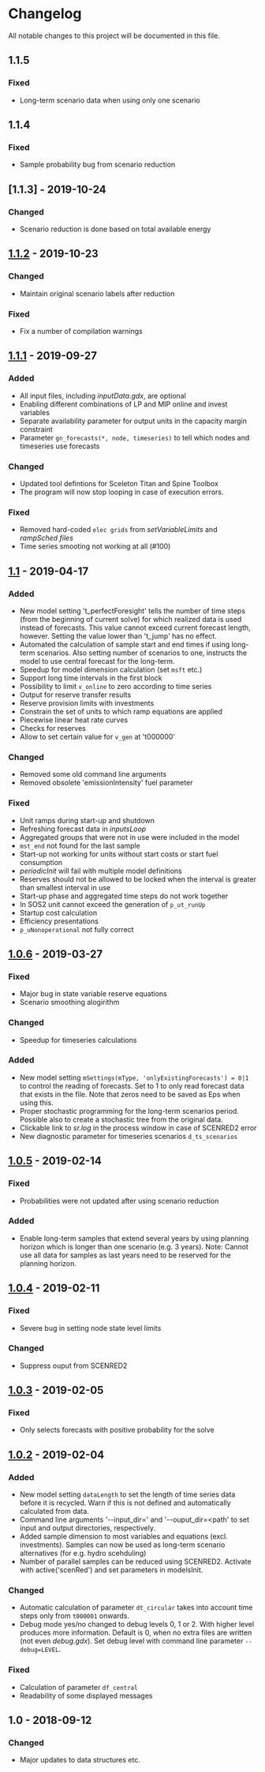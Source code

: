 # Changelog
All notable changes to this project will be documented in this file.

## 1.1.5
### Fixed
- Long-term scenario data when using only one scenario

## 1.1.4
### Fixed
- Sample probability bug from scenario reduction


## [1.1.3] - 2019-10-24
### Changed 
- Scenario reduction is done based on total available energy


## [1.1.2] - 2019-10-23
### Changed 
- Maintain original scenario labels after reduction

### Fixed
- Fix a number of compilation warnings


## [1.1.1] - 2019-09-27
### Added
- All input files, including *inputData.gdx*, are optional
- Enabling different combinations of LP and MIP online and invest variables
- Separate availability parameter for output units in the capacity margin constraint
- Parameter `gn_forecasts(*, node, timeseries)` to tell which nodes and timeseries use forecasts

### Changed 
- Updated tool defintions for Sceleton Titan and Spine Toolbox
- The program will now stop looping in case of execution errors.

### Fixed
- Removed hard-coded `elec grids` from *setVariableLimits* and *rampSched files*
- Time series smooting not working at all (#100)


## [1.1] - 2019-04-17
### Added
- New model setting 't_perfectForesight' tells the number of time steps (from 
  the beginning of current solve) for which realized data is used instead of 
  forecasts. This value cannot exceed current forecast length, however. Setting 
  the value lower than 't_jump' has no effect.
- Automated the calculation of sample start and end times if using long-term 
  scenarios. Also setting number of scenarios to one, instructs the model to use
  central forecast for the long-term.
- Speedup for model dimension calculation (set `msft` etc.)
- Support long time intervals in the first block
- Possibility to limit `v_online` to zero according to time series
- Output for reserve transfer results
- Reserve provision limits with investments
- Constrain the set of units to which ramp equations are applied
- Piecewise linear heat rate curves
- Checks for reserves
- Allow to set certain value for `v_gen` at 't000000'

### Changed
- Removed some old command line arguments
- Removed obsolete 'emissionIntensity' fuel parameter

### Fixed
- Unit ramps during start-up and shutdown
- Refreshing forecast data in *inputsLoop*
- Aggregated groups that were not in use were included in the model
- `mst_end` not found for the last sample
- Start-up not working for units without start costs or start fuel consumption
- *periodicInit* will fail with multiple model definitions
- Reserves should not be allowed to be locked when the interval is greater than 
  smallest interval in use
- Start-up phase and aggregated time steps do not work together
- In SOS2 unit cannot exceed the generation of `p_ut_runUp`
- Startup cost calculation
- Efficiency presentations
- `p_uNonoperational` not fully correct


## [1.0.6] - 2019-03-27
### Fixed
- Major bug in state variable reserve equations
- Scenario smoothing alogirithm

### Changed
- Speedup for timeseries calculations

### Added 
- New model setting `mSettings(mType, 'onlyExistingForecasts') = 0|1` to control 
  the reading of forecasts. Set to 1 to only read forecast data that exists in 
  the file. Note that zeros need to be saved as Eps when using this.
- Proper stochastic programming for the long-term scenarios period. Possible also
  to create a stochastic tree from the original data.
- Clickable link to *sr.log* in the process window in case of SCENRED2 error
- New diagnostic parameter for timeseries scenarios `d_ts_scenarios`


## [1.0.5] - 2019-02-14
### Fixed
- Probabilities were not updated after using scenario reduction

### Added
- Enable long-term samples that extend several years by using planning horizon 
  which is longer than one scenario (e.g. 3 years). Note: Cannot use all data for 
  samples as last years need to be reserved for the planning horizon.


## [1.0.4] - 2019-02-11
### Fixed
- Severe bug in setting node state level limits

### Changed
- Suppress ouput from SCENRED2


## [1.0.3] - 2019-02-05
### Fixed
- Only selects forecasts with positive probability for the solve


## [1.0.2] - 2019-02-04
### Added
- New model setting `dataLength` to set the length of time series data before it is
  recycled. Warn if this is not defined and automatically calculated from data.
- Command line arguments '--input_dir=<path>' and '--ouput_dir=<path' to set
  input and output directories, respectively.
- Added sample dimension to most variables and equations (excl. investments). 
  Samples can now be used as long-term scenario alternatives (for e.g. hydro scehduling)
- Number of parallel samples can be reduced using SCENRED2. Activate with active('scenRed')
  and set parameters in modelsInit.

### Changed
- Automatic calculation of parameter `dt_circular` takes into account time steps 
  only from `t000001` onwards.
- Debug mode yes/no changed to debug levels 0, 1 or 2. With higher level produces
  more information. Default is 0, when no extra files are written (not even *debug.gdx*).
  Set debug level with command line parameter `--debug=LEVEL`.

### Fixed
- Calculation of parameter `df_central`
- Readability of some displayed messages 


## 1.0 - 2018-09-12
### Changed
- Major updates to data structures etc.



[Unreleased]: https://gitlab.vtt.fi/backbone/backbone/compare/v1.1.2...dev
[1.1.2]: https://gitlab.vtt.fi/backbone/backbone/compare/v1.1.1...v1.1.2
[1.1.1]: https://gitlab.vtt.fi/backbone/backbone/compare/v1.1...v1.1.1
[1.1]: https://gitlab.vtt.fi/backbone/backbone/compare/v1.0.6...v1.1
[1.0.6]: https://gitlab.vtt.fi/backbone/backbone/compare/v1.0.5...v1.0.6
[1.0.5]: https://gitlab.vtt.fi/backbone/backbone/compare/v1.0.4...v1.0.5
[1.0.4]: https://gitlab.vtt.fi/backbone/backbone/compare/v1.0.3...v1.0.4
[1.0.3]: https://gitlab.vtt.fi/backbone/backbone/compare/v1.0.2...v1.0.3
[1.0.2]: https://gitlab.vtt.fi/backbone/backbone/compare/v1.0...v1.0.2
